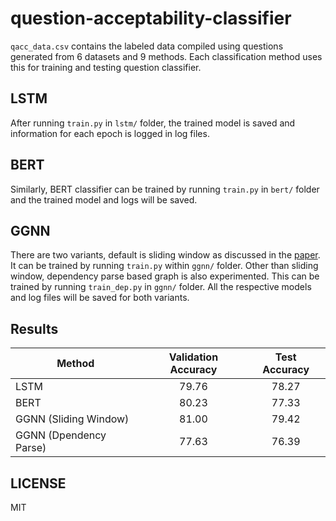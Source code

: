 # question-acceptability-classifier

`qacc_data.csv` contains the labeled data compiled using questions generated from 6 datasets and 9 methods. Each classification method uses this for training and testing question classifier.

## LSTM
After running `train.py` in `lstm/` folder, the trained model is saved and information for each epoch is logged in log files.

## BERT
Similarly, BERT classifier can be trained by running `train.py` in `bert/` folder and the trained model and logs will be saved.

## GGNN
There are two variants, default is sliding window as discussed in the [paper](https://www.aclweb.org/anthology/2020.acl-main.31.pdf). It can be trained by running `train.py` within `ggnn/` folder. Other than sliding window, dependency parse based graph is also experimented. This can be trained by running `train_dep.py` in `ggnn/` folder. All the respective models and log files will be saved for both variants.


## Results

| Method        | Validation Accuracy     | Test Accuracy  |
| ------------- |:-------------:|:-----:|
| LSTM      | 79.76 | 78.27 |
| BERT      | 80.23      |   77.33 |
| GGNN (Sliding Window) | 81.00      |    79.42 |
| GGNN (Dpendency Parse) | 77.63      |    76.39 |


## LICENSE
MIT
